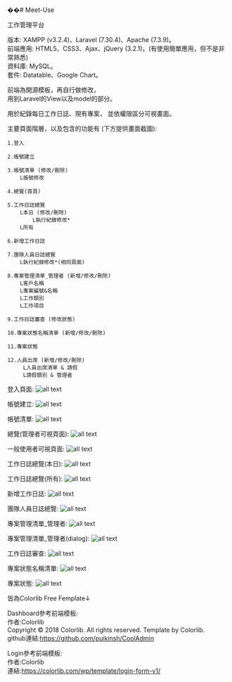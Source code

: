 ��# Meet-Use

工作管理平台

版本: XAMPP (v3.2.4)、Laravel (7.30.4)、Apache (7.3.9)。  
前端應用: HTML5、CSS3、Ajax、jQuery (3.2.1)。(有使用簡單應用，但不是非常熟悉)  
資料庫: MySQL。  
套件: Datatable、Google Chart。  

  
前端為開源模板，再自行做修改，  
用到Laravel的View以及model的部分。  
  
  
用於紀錄每日工作日誌、現有專案，
並依權限區分可視畫面。
  
  
主要頁面階層，以及包含的功能有 (下方提供畫面截圖):

    1.登入
    
    2.帳號建立
    
    3.帳號清單 (修改/刪除)
        L帳號修改
        
    4.總覽(首頁)
        
    5.工作日誌總覽
        L本日 (修改/刪除)
            L執行紀錄修改*
        L所有
        
    6.新增工作日誌
    
    7.團隊人員日誌總覽
        L執行紀錄修改*(相同頁面)
    
    8.專案管理清單_管理者 (新增/修改/刪除)
        L客戶名稱 
        L專案編號&名稱
        L工作類別
        L工作項目
    
    9.工作日誌審查 (修改狀態)

    10.專案狀態名稱清單 (新增/修改/刪除)
    
    11.專案狀態
    
    12.人員出席 (新增/修改/刪除)
         L人員出席清單 & 請假
         L請假類別 & 管理者
      
  登入頁面:
![all text](https://github.com/ritajiay/Meet-Use/blob/main/screen%20shot/login.jpg)

  帳號建立:
![all text](https://github.com/ritajiay/Meet-Use/blob/main/screen%20shot/user%20create.jpg)

  帳號清單:
![all text](https://github.com/ritajiay/Meet-Use/blob/main/screen%20shot/%E5%B8%B3%E8%99%9F%E6%B8%85%E5%96%AE.jpg)

  總覽(管理者可視頁面):
![all text](https://github.com/ritajiay/Meet-Use/blob/main/screen%20shot/admin%20homepage.jpg)

 一般使用者可視頁面:
![all text](https://github.com/ritajiay/Meet-Use/blob/main/screen%20shot/%E4%B8%80%E8%88%AC%E4%BD%BF%E7%94%A8%E8%80%85homepage.jpg)

  工作日誌總覽(本日):
![all text](https://github.com/ritajiay/Meet-Use/blob/main/screen%20shot/%E6%9C%AC%E6%97%A5%E5%B7%A5%E4%BD%9C%E6%97%A5%E8%AA%8C1.jpg)

  工作日誌總覽(所有):
![all text](https://github.com/ritajiay/Meet-Use/blob/main/screen%20shot/%E6%89%80%E6%9C%89%E5%B7%A5%E4%BD%9C%E6%97%A5%E8%AA%8C.jpg)

  新增工作日誌:
![all text](https://github.com/ritajiay/Meet-Use/blob/main/screen%20shot/%E6%96%B0%E5%A2%9E%E5%B7%A5%E4%BD%9C%E6%97%A5%E8%AA%8C.jpg)

  團隊人員日誌總覽:
![all text](https://github.com/ritajiay/Meet-Use/blob/main/screen%20shot/%E5%9C%98%E9%9A%8A%E6%97%A5%E8%AA%8C%E7%B8%BD%E8%A6%BD.jpg)

  專案管理清單_管理者:
![all text](https://github.com/ritajiay/Meet-Use/blob/main/screen%20shot/%E5%B0%88%E6%A1%88%E7%AE%A1%E7%90%86%E6%B8%85%E5%96%AE_%E7%AE%A1%E7%90%86%E8%80%85.jpg)

  專案管理清單_管理者(dialog):
![all text](https://github.com/ritajiay/Meet-Use/blob/main/screen%20shot/%E5%B0%88%E6%A1%88%E7%AE%A1%E7%90%86%E6%B8%85%E5%96%AE_%E7%AE%A1%E7%90%86%E8%80%85_dialog.jpg)

  工作日誌審查:
![all text](https://github.com/ritajiay/Meet-Use/blob/main/screen%20shot/%E5%B7%A5%E4%BD%9C%E6%97%A5%E8%AA%8C%E5%AF%A9%E6%9F%A5.jpg)

  專案狀態名稱清單:
![all text](https://github.com/ritajiay/Meet-Use/blob/main/screen%20shot/%E5%B0%88%E6%A1%88%E7%8B%80%E6%85%8B%E5%90%8D%E7%A8%B1%E6%B8%85%E5%96%AE.jpg)

  專案狀態:
![all text](https://github.com/ritajiay/Meet-Use/blob/main/screen%20shot/%E5%B0%88%E6%A1%88%E7%8B%80%E6%85%8B.jpg)

皆為Colorlib Free Femplate↓ 

Dashboard參考前端模板:  
  作者:Colorlib  
    Copyright © 2018 Colorlib. All rights reserved. Template by Colorlib.  
    github連結:https://github.com/puikinsh/CoolAdmin

Login參考前端模板:  
    作者:Colorlib  
    連結:https://colorlib.com/wp/template/login-form-v1/
